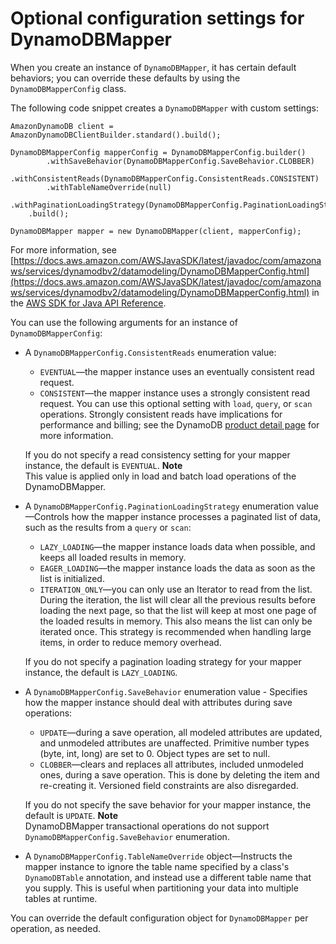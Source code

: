 # Optional configuration settings for DynamoDBMapper<a name="DynamoDBMapper.OptionalConfig"></a>

When you create an instance of `DynamoDBMapper`, it has certain default behaviors; you can override these defaults by using the `DynamoDBMapperConfig` class\. 

The following code snippet creates a `DynamoDBMapper` with custom settings:

```
AmazonDynamoDB client = AmazonDynamoDBClientBuilder.standard().build();

DynamoDBMapperConfig mapperConfig = DynamoDBMapperConfig.builder()
        .withSaveBehavior(DynamoDBMapperConfig.SaveBehavior.CLOBBER)
        .withConsistentReads(DynamoDBMapperConfig.ConsistentReads.CONSISTENT)
        .withTableNameOverride(null)
        .withPaginationLoadingStrategy(DynamoDBMapperConfig.PaginationLoadingStrategy.EAGER_LOADING)
    .build();

DynamoDBMapper mapper = new DynamoDBMapper(client, mapperConfig);
```

For more information, see [https://docs.aws.amazon.com/AWSJavaSDK/latest/javadoc/com/amazonaws/services/dynamodbv2/datamodeling/DynamoDBMapperConfig.html](https://docs.aws.amazon.com/AWSJavaSDK/latest/javadoc/com/amazonaws/services/dynamodbv2/datamodeling/DynamoDBMapperConfig.html) in the [AWS SDK for Java API Reference](https://docs.aws.amazon.com/sdk-for-java/latest/reference/)\.

You can use the following arguments for an instance of `DynamoDBMapperConfig`:
+ A `DynamoDBMapperConfig.ConsistentReads` enumeration value:
  + `EVENTUAL`—the mapper instance uses an eventually consistent read request\.
  + `CONSISTENT`—the mapper instance uses a strongly consistent read request\. You can use this optional setting with `load`, `query`, or `scan` operations\. Strongly consistent reads have implications for performance and billing; see the DynamoDB [product detail page](https://aws.amazon.com/dynamodb) for more information\.

  If you do not specify a read consistency setting for your mapper instance, the default is `EVENTUAL`\.
**Note**  
This value is applied only in load and batch load operations of the DynamoDBMapper\.
+ A `DynamoDBMapperConfig.PaginationLoadingStrategy` enumeration value—Controls how the mapper instance processes a paginated list of data, such as the results from a `query` or `scan`:
  + `LAZY_LOADING`—the mapper instance loads data when possible, and keeps all loaded results in memory\.
  + `EAGER_LOADING`—the mapper instance loads the data as soon as the list is initialized\.
  + `ITERATION_ONLY`—you can only use an Iterator to read from the list\. During the iteration, the list will clear all the previous results before loading the next page, so that the list will keep at most one page of the loaded results in memory\. This also means the list can only be iterated once\. This strategy is recommended when handling large items, in order to reduce memory overhead\.

  If you do not specify a pagination loading strategy for your mapper instance, the default is `LAZY_LOADING`\.
+ A `DynamoDBMapperConfig.SaveBehavior` enumeration value \- Specifies how the mapper instance should deal with attributes during save operations:
  + `UPDATE`—during a save operation, all modeled attributes are updated, and unmodeled attributes are unaffected\. Primitive number types \(byte, int, long\) are set to 0\. Object types are set to null\. 
  + `CLOBBER`—clears and replaces all attributes, included unmodeled ones, during a save operation\. This is done by deleting the item and re\-creating it\. Versioned field constraints are also disregarded\.

   If you do not specify the save behavior for your mapper instance, the default is `UPDATE`\.
**Note**  
DynamoDBMapper transactional operations do not support `DynamoDBMapperConfig.SaveBehavior` enumeration\. 
+ A `DynamoDBMapperConfig.TableNameOverride` object—Instructs the mapper instance to ignore the table name specified by a class's `DynamoDBTable` annotation, and instead use a different table name that you supply\. This is useful when partitioning your data into multiple tables at runtime\. 

You can override the default configuration object for `DynamoDBMapper` per operation, as needed\.